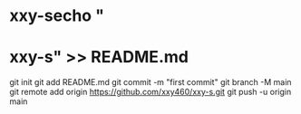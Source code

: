 # xxy-secho "
# xxy-s" >> README.md
git init
git add README.md
git commit -m "first commit"
git branch -M main
git remote add origin https://github.com/xxy460/xxy-s.git
git push -u origin main
